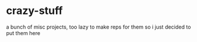 # crazy-stuff
a bunch of misc projects, too lazy to make reps for them so i just decided to put them here

